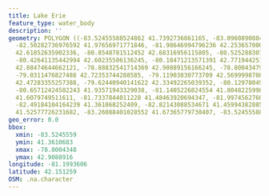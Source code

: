 ```yaml
---
title: Lake Erie
feature_type: water_body
description: ''
geometry: POLYGON ((-83.52455588524862 41.7392736861165, -83.09608908843335 41.99290249962777,
  -82.50282736976592 41.97656971771846, -81.98646994796236 42.25365700099086, -81.39320822929494
  42.61852635902336, -80.8548781512452 42.68316956115805, -80.52528830754088 42.5699998708703,
  -80.42641135442994 42.60235506136245, -80.18471213571391 42.77194425145732, -79.43764182331788
  42.88474644662121, -78.88832541714369 42.90889156166245, -78.8004347921563 42.77194425145732,
  -79.0311476827488 42.72353744288585, -79.11903830773709 42.5699998708703, -79.36073752645311
  42.47283355257388, -79.62440940141622 42.33492265039352, -80.12978049509624 42.11526479005043,
  -80.65712424502243 41.93571943329038, -81.1405226824554 41.80482259988521, -81.53603049490003
  41.6079749511611, -81.7337844011228 41.48463920694347, -81.99745627608591 41.53400173684346,
  -82.49184104164239 41.361068252409, -82.82143088534671 41.45994382885418, -82.96425315095181
  41.52577726231682, -83.26088401028552 41.67365779730407, -83.52455588524862 41.7392736861165))
geo_error: 0.0
bbox:
  xmin: -83.5245559
  ymin: 41.3610683
  xmax: -78.8004348
  ymax: 42.9088916
longitude: -81.1993606
latitude: 42.151259
OSM: .na.character
---
```

